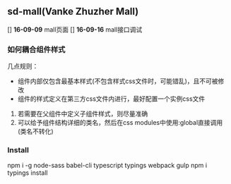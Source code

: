 ## sd-mall(Vanke Zhuzher Mall)

[] **16-09-09** mall页面
[] **16-09-16** mall接口调试

### 如何耦合组件样式

几点规则：
- 组件内部仅包含最基本样式(不包含样式css文件时，可能错乱)，且不可被修改
- 组件的样式定义在第三方css文件内进行，最好配置一个实例css文件

1. 若需要在父组件中定义子组件样式，则尽量准确
2. 可以给予组件结构详细的类名，然后在css modules中使用:global直接调用(类名不转化)

### Install

npm i -g node-sass babel-cli typescript typings webpack gulp
npm i
typings install